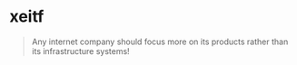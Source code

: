 # xeitf

> Any internet company should focus more on its products rather than its infrastructure systems!
